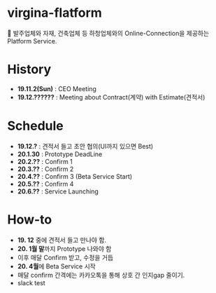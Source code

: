 # virgina-flatform
 :construction: 발주업체와 자재, 건축업체 등 하청업체와의 Online-Connection을 제공하는 Platform Service.

# History
- **19.11.2(Sun)** : CEO Meeting
- **19.12.??????** : Meeting about Contract(계약) with Estimate(견적서)

# Schedule
- **19.12.?** : 견적서 들고 초안 협의(UI까지 있으면 Best)
- **20.1.30** : Prototype DeadLine
- **20.2.??** : Confirm 1 
- **20.3.??** : Confirm 2
- **20.4.??** : Confirm 3 (Beta Service Start)
- **20.5.??** : Confirm 4 
- **20.6.??** : Service Launching

# How-to
- **19. 12** 중에 견적서 들고 만나야 함.
- **20. 1월 말**까지 Prototype 나와야 함
- 이후 매달 Confirm 받고, 수정을 거듭
- **20. 4월**에 Beta Service 시작 
- 매달 confirm 간격에는 카카오톡을 통해 상호 간 인지gap 줄이기.
- slack test
